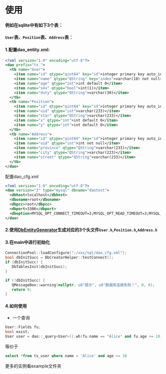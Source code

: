 # 使用
#### 例如在sqlite中有如下3个表：
#### `User`表、`Position`表、`Address`表：

#### 1.配置dao_entity.xml:

```xml
<?xml version="1.0" encoding="utf-8"?>
<dao prefix="ts_">
  <tb name="User">
    <item name="id" qtype="qint64" key="id">integer primary key auto_increment</item>
    <item name="name" qtype="QString" key="index">varchar(10) not null</item>
    <item name="age" qtype="int">int default 0</item>
    <item name="sex" qtype="bool">int(1)</item>
    <item name="duty" qtype="QString">varchar(30)</item>
  </tb>
  <tb name="Position">
    <item name="id" qtype="qint64" key="id">integer primary key auto_increment</item>
    <item name="uid" qtype="int">varchar(233)</item>
    <item name="star" qtype="QString">varchar(233)</item>
    <item name="x" qtype="int">int default 0</item>
    <item name="y" qtype="int">int default 0</item>
  </tb>
  <tb name="Address">
    <item name="id" qtype="qint64" key="id">integer primary key auto_increment</item>
    <item name="uid" qtype="int">int not null</item>
    <item name="province" qtype="QString">varchar(233)</item>
    <item name="city" qtype="QString">varchar(223)</item>
    <item name="street" qtype="QString">varchar(233)</item>
  </tb>
</dao>
```
配置dao_cfg.xml
```xml
<?xml version="1.0" encoding="utf-8"?>
<dao version="3" type="mysql" dbname="daotest">
  <dbhost>localhost</dbhost>
  <dbuname>root</dbuname>
  <dbpcc>root</dbpcc>
  <dbport>3306</dbport>
  <dboption>MYSQL_OPT_CONNECT_TIMEOUT=3;MYSQL_OPT_READ_TIMEOUT=3;MYSQL_OPT_WRITE_TIMEOUT=3</dboption>
</dao>
```
#### 2.使用[DbEntityGenerator](https://github.com/daonvshu/DbEntityGenerator)生成对应的3个头文件`User.h`,`Position.h`,`Address.h`

#### 3.在main中进行初始化
```c++
ConnectionPool::loadConfigure(":/xxx/sql/dao_cfg.xml");
bool dbInitSucc = DbCreatorHelper::testConnect();
if (dbInitSucc) {
   DbTablesInit(dbInitSucc);
}

if (!dbInitSucc) {
   QMessageBox::warning(nullptr, u8"提示", u8"数据库连接失败！", 0, 0);
   return 0;
}
```

#### 4.如何使用
- 一个查询
```c++
User::Fields fu;
bool exist;
User user = dao::_query<User>().wh(fu.name == "Alice" and fu.age >= 10).build().unique(exist);
```
等价于
```sql
select *from ts_user where name = 'Alice' and age >= 10
```
更多的实例看example文件夹